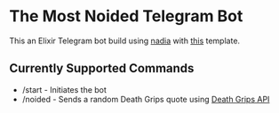 # The Most Noided Telegram Bot

This an Elixir Telegram bot build using [nadia](https://github.com/zhyu/nadia) with [this](https://github.com/lubien/elixir-telegram-bot-boilerplate) template.

## Currently Supported Commands

- /start - Initiates the bot
- /noided - Sends a random Death Grips quote using [Death Grips API](https://github.com/rasjonell/death_grips_quotes)
